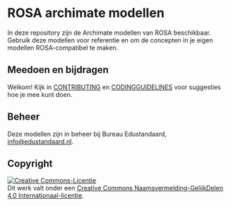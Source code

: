 # ROSA archimate modellen #

In deze repository zijn de Archimate modellen van ROSA
beschikbaar. Gebruik deze modellen voor referentie en om de concepten
in je eigen modellen ROSA-compatibel te maken.

## Meedoen en bijdragen ##
Welkom! Kijk in [CONTRIBUTING](CONTRIBUTING.md) en 
[CODINGGUIDELINES](CODINGGUIDELINES.md) voor suggesties hoe je mee 
kunt doen.

## Beheer ##
Deze modellen zijn in beheer bij Bureau Edustandaard,
[info@edustandaard.nl](mailto:info@edustandaard.nl). 

## Copyright ##
<a rel="license"
href="http://creativecommons.org/licenses/by-sa/4.0/"><img
alt="Creative Commons-Licentie" style="border-width:0"
src="https://i.creativecommons.org/l/by-sa/4.0/88x31.png" /></a><br
/>Dit werk valt onder een <a rel="license"
href="http://creativecommons.org/licenses/by-sa/4.0/">Creative Commons
Naamsvermelding-GelijkDelen 4.0 Internationaal-licentie</a>.
